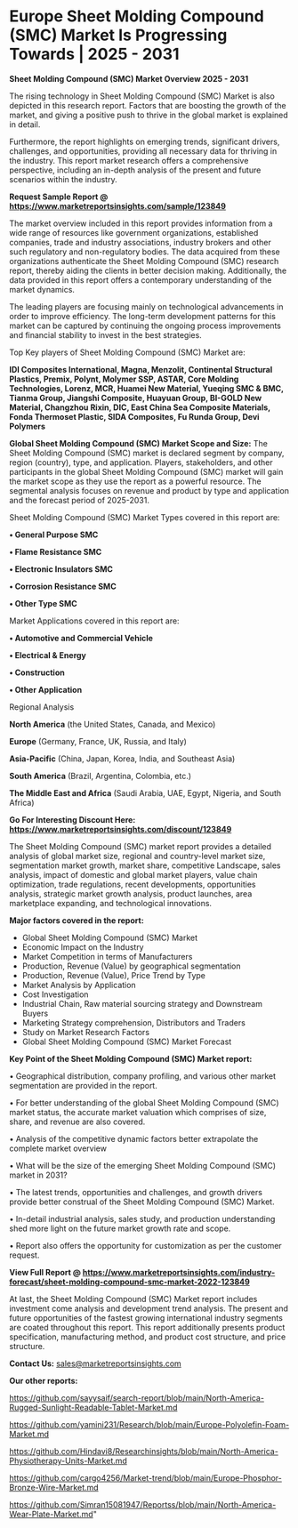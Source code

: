 # Europe Sheet Molding Compound (SMC) Market Is Progressing Towards | 2025 - 2031

<Strong> Sheet Molding Compound (SMC) Market Overview 2025 - 2031</strong>

The rising technology in Sheet Molding Compound (SMC) Market is also depicted in this research report. Factors that are boosting the growth of the market, and giving a positive push to thrive in the global market is explained in detail.

Furthermore, the report highlights on emerging trends, significant drivers, challenges, and opportunities, providing all necessary data for thriving in the industry. This report market research offers a comprehensive perspective, including an in-depth analysis of the present and future scenarios within the industry.

<strong>Request Sample Report @ <a href=https://www.marketreportsinsights.com/sample/123849>https://www.marketreportsinsights.com/sample/123849</a></strong>

The market overview included in this report provides information from a wide range of resources like government organizations, established companies, trade and industry associations, industry brokers and other such regulatory and non-regulatory bodies. The data acquired from these organizations authenticate the Sheet Molding Compound (SMC) research report, thereby aiding the clients in better decision making. Additionally, the data provided in this report offers a contemporary understanding of the market dynamics.

The leading players are focusing mainly on technological advancements in order to improve efficiency. The long-term development patterns for this market can be captured by continuing the ongoing process improvements and financial stability to invest in the best strategies.

Top Key players of Sheet Molding Compound (SMC) Market are:

<strong>IDI Composites International, Magna, Menzolit, Continental Structural Plastics, Premix, Polynt, Molymer SSP, ASTAR, Core Molding Technologies, Lorenz, MCR, Huamei New Material, Yueqing SMC & BMC, Tianma Group, Jiangshi Composite, Huayuan Group, BI-GOLD New Material, Changzhou Rixin, DIC, East China Sea Composite Materials, Fonda Thermoset Plastic, SIDA Composites, Fu Runda Group, Devi Polymers</strong>

<strong><b>Global Sheet Molding Compound (SMC) Market Scope and Size:</b></strong>
The Sheet Molding Compound (SMC) market is declared segment by company, region (country), type, and application. Players, stakeholders, and other participants in the global Sheet Molding Compound (SMC) market will gain the market scope as they use the report as a powerful resource. The segmental analysis focuses on revenue and product by type and application and the forecast period of 2025-2031.

Sheet Molding Compound (SMC) Market Types covered in this report are:

<strong>• General Purpose SMC

• Flame Resistance SMC

• Electronic Insulators SMC

• Corrosion Resistance SMC

• Other Type SMC</strong>

Market Applications covered in this report are:

<strong>• Automotive and Commercial Vehicle

• Electrical & Energy

• Construction

• Other Application</strong> 

Regional Analysis

<strong>North America</strong> (the United States, Canada, and Mexico)

<strong>Europe</strong> (Germany, France, UK, Russia, and Italy)

<strong>Asia-Pacific</strong> (China, Japan, Korea, India, and Southeast Asia)

<strong>South America</strong> (Brazil, Argentina, Colombia, etc.)

<strong>The Middle East and Africa</strong> (Saudi Arabia, UAE, Egypt, Nigeria, and South Africa)

<strong>Go For Interesting Discount Here: <a href=https://www.marketreportsinsights.com/discount/123849>https://www.marketreportsinsights.com/discount/123849</a></strong>

The Sheet Molding Compound (SMC) market report provides a detailed analysis of global market size, regional and country-level market size, segmentation market growth, market share, competitive Landscape, sales analysis, impact of domestic and global market players, value chain optimization, trade regulations, recent developments, opportunities analysis, strategic market growth analysis, product launches, area marketplace expanding, and technological innovations.

<strong><b>Major factors covered in the report:</b></strong>
<ul>
  <li>Global Sheet Molding Compound (SMC) Market </li>
  <li>Economic Impact on the Industry</li>
  <li>Market Competition in terms of Manufacturers</li>
  <li>Production, Revenue (Value) by geographical segmentation</li>
  <li>Production, Revenue (Value), Price Trend by Type</li>
  <li>Market Analysis by Application</li>
  <li>Cost Investigation</li>
  <li>Industrial Chain, Raw material sourcing strategy and Downstream Buyers</li>
  <li>Marketing Strategy comprehension, Distributors and Traders</li>
  <li>Study on Market Research Factors</li>
  <li>Global Sheet Molding Compound (SMC) Market Forecast</li>
</ul>

<strong><b>Key Point of the Sheet Molding Compound (SMC) Market report:</b></strong>

• Geographical distribution, company profiling, and various other market segmentation are provided in the report.

• For better understanding of the global Sheet Molding Compound (SMC) market status, the accurate market valuation which comprises of size, share, and revenue are also covered.

• Analysis of the competitive dynamic factors better extrapolate the complete market overview

• What will be the size of the emerging Sheet Molding Compound (SMC) market in 2031?

• The latest trends, opportunities and challenges, and growth drivers provide better construal of the Sheet Molding Compound (SMC) Market.

• In-detail industrial analysis, sales study, and production understanding shed more light on the future market growth rate and scope.

• Report also offers the opportunity for customization as per the customer request.

<strong><b>View Full Report @ <a href=https://www.marketreportsinsights.com/industry-forecast/sheet-molding-compound-smc-market-2022-123849>https://www.marketreportsinsights.com/industry-forecast/sheet-molding-compound-smc-market-2022-123849</a></b></strong>


At last, the Sheet Molding Compound (SMC) Market report includes investment come analysis and development trend analysis. The present and future opportunities of the fastest growing international industry segments are coated throughout this report. This report additionally presents product specification, manufacturing method, and product cost structure, and price structure.

<strong>Contact Us:</strong>
sales@marketreportsinsights.com

<strong>Our other reports:</strong>

<a href=https://github.com/sayysaif/search-report/blob/main/North-America-Rugged-Sunlight-Readable-Tablet-Market.md>https://github.com/sayysaif/search-report/blob/main/North-America-Rugged-Sunlight-Readable-Tablet-Market.md</a>

<a href=https://github.com/yamini231/Research/blob/main/Europe-Polyolefin-Foam-Market.md>https://github.com/yamini231/Research/blob/main/Europe-Polyolefin-Foam-Market.md</a>

<a href=https://github.com/Hindavi8/Researchinsights/blob/main/North-America-Physiotherapy-Units-Market.md>https://github.com/Hindavi8/Researchinsights/blob/main/North-America-Physiotherapy-Units-Market.md</a>

<a href=https://github.com/cargo4256/Market-trend/blob/main/Europe-Phosphor-Bronze-Wire-Market.md>https://github.com/cargo4256/Market-trend/blob/main/Europe-Phosphor-Bronze-Wire-Market.md</a>

<a href=https://github.com/Simran15081947/Reportss/blob/main/North-America-Wear-Plate-Market.md>https://github.com/Simran15081947/Reportss/blob/main/North-America-Wear-Plate-Market.md</a>"
